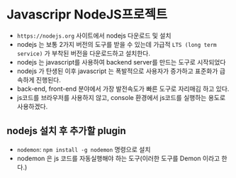 # Javascripr NodeJS프로젝트

- `https://nodejs.org` 사이트에서 nodejs 다운로드 및 설치
- nodejs 는 보통 2가지 버전의 도구를 받을 수 있는데 가급적 `LTS (long term service)` 가 부착된 버전을 다운로드하고 설치한다.
- nodejs 는 javascript를 사용하여 backend server를 만드는 도구로 시작되었다
- nodejs 가 탄생된 이후 javascript 는 폭발적으로 사용자가 증가하고 표준화가 급속하게 진행된다.
- back-end, front-end 분야에서 가장 발전속도가 빠른 도구로 자리매김 하고 있다.
- js코드를 브라우저를 사용하지 않고, console 환경에서 js코드를 실행하는 용도로 사용하겠다.

## nodejs 설치 후 추가할 plugin

- `nodemon`: `npm install -g nodemon` 명령으로 설치
- nodemon 은 js 코드를 자동실행해야 하는 도구(이러한 도구를 Demon 이라고 한다.)
